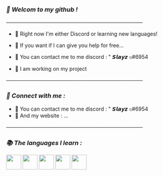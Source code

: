 ### ***👋 Welcom to my github !***

─────────────────────────────────────

- 🤞 Right now I'm either Discord or learning new languages!

- 🔧 If you want if I can give you help for free...

- 🧥 You can contact me to me discord : " 𝙎𝙡𝙖𝙮𝙯 ৩#6954

- 🧸 I am working on my project

─────────────────────────────────────

### ***📌 Connect with me :***

- 🎨 You can contact me to me discord : " 𝙎𝙡𝙖𝙮𝙯 ৩#6954
- 🛒 And my website : ...

─────────────────────────────────────

### ***📚 The languages I learn :***
<code><img height="40" src="https://github.com/Slayyz/Slayyz/blob/main/javascript.png?raw=true"></code>
<code><img height="40" src="https://github.com/Slayyz/Slayyz/blob/main/html.png?raw=true"></code>
<code><img height="40" src="https://raw.githubusercontent.com/Slayyz/Slayyz/ab53def75d1a0f6b037f3e738b0cdcc9db2c4767/css3-original-wordmark.svg"></code>
<code><img height="40" src="https://github.com/Slayyz/Slayyz/blob/main/python.png?raw=true"></code>
<code><img height="40" src="https://github.com/Slayyz/Slayyz/blob/main/lua.png?raw=true"></code>

[website]: ...
[github]: Slayyz
